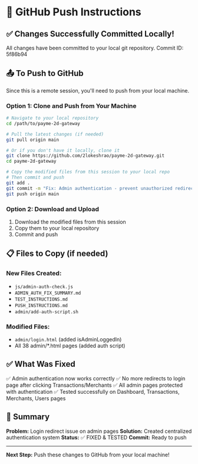 # 🚀 GitHub Push Instructions

## ✅ Changes Successfully Committed Locally!

All changes have been committed to your local git repository.
Commit ID: 5f86b94

## 📤 To Push to GitHub

Since this is a remote session, you'll need to push from your local machine.

### Option 1: Clone and Push from Your Machine

```bash
# Navigate to your local repository
cd /path/to/payme-2d-gateway

# Pull the latest changes (if needed)
git pull origin main

# Or if you don't have it locally, clone it
git clone https://github.com/2lokeshrao/payme-2d-gateway.git
cd payme-2d-gateway

# Copy the modified files from this session to your local repo
# Then commit and push
git add .
git commit -m "Fix: Admin authentication - prevent unauthorized redirects to login page"
git push origin main
```

### Option 2: Download and Upload

1. Download the modified files from this session
2. Copy them to your local repository
3. Commit and push

## 📋 Files to Copy (if needed)

### New Files Created:
- `js/admin-auth-check.js`
- `ADMIN_AUTH_FIX_SUMMARY.md`
- `TEST_INSTRUCTIONS.md`
- `PUSH_INSTRUCTIONS.md`
- `admin/add-auth-script.sh`

### Modified Files:
- `admin/login.html` (added isAdminLoggedIn)
- All 38 admin/*.html pages (added auth script)

## ✅ What Was Fixed

✅ Admin authentication now works correctly
✅ No more redirects to login page after clicking Transactions/Merchants
✅ All admin pages protected with authentication
✅ Tested successfully on Dashboard, Transactions, Merchants, Users pages

## 🎯 Summary

**Problem:** Login redirect issue on admin pages
**Solution:** Created centralized authentication system
**Status:** ✅ FIXED & TESTED
**Commit:** Ready to push

---

**Next Step:** Push these changes to GitHub from your local machine!
